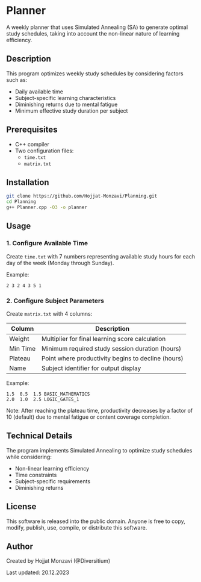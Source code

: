 # Planner

A weekly planner that uses Simulated Annealing (SA) to generate optimal study schedules, taking into account the non-linear nature of learning efficiency.

## Description
This program optimizes weekly study schedules by considering factors such as:
- Daily available time
- Subject-specific learning characteristics
- Diminishing returns due to mental fatigue
- Minimum effective study duration per subject

## Prerequisites
- C++ compiler
- Two configuration files:
  - `time.txt`
  - `matrix.txt`

## Installation
```bash
git clone https://github.com/Hojjat-Monzavi/Planning.git
cd Planning
g++ Planner.cpp -O3 -o planner
```

## Usage

### 1. Configure Available Time
Create `time.txt` with 7 numbers representing available study hours for each day of the week (Monday through Sunday).

Example:
```
2 3 2 4 3 5 1
```

### 2. Configure Subject Parameters
Create `matrix.txt` with 4 columns:

| Column | Description |
|--------|-------------|
| Weight | Multiplier for final learning score calculation |
| Min Time | Minimum required study session duration (hours) |
| Plateau | Point where productivity begins to decline (hours) |
| Name | Subject identifier for output display |

Example:
```
1.5  0.5  1.5 BASIC_MATHEMATICS
2.0  1.0  2.5 LOGIC_GATES_1
```

Note: After reaching the plateau time, productivity decreases by a factor of 10 (default) due to mental fatigue or content coverage completion.

## Technical Details
The program implements Simulated Annealing to optimize study schedules while considering:
- Non-linear learning efficiency
- Time constraints
- Subject-specific requirements
- Diminishing returns


## License
This software is released into the public domain. Anyone is free to copy, modify, publish, use, compile, or distribute this software.

## Author
Created by Hojjat Monzavi (@Diversitium)

Last updated: 20.12.2023
